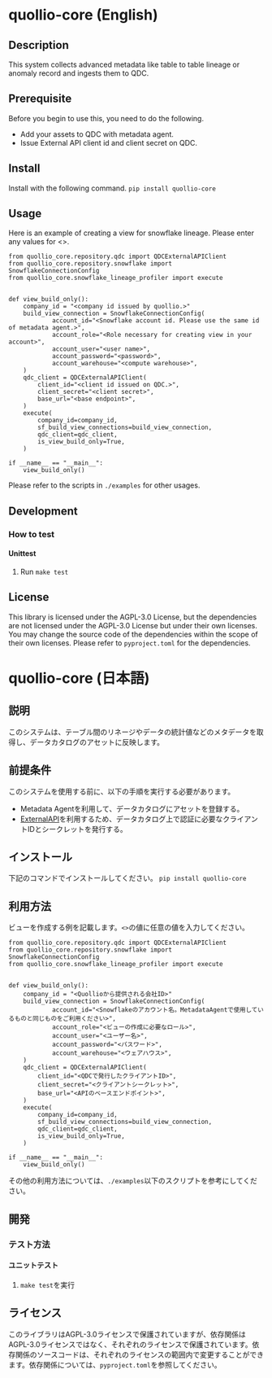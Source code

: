# quollio-core (English)

## Description
This system collects advanced metadata like table to table lineage or anomaly record and ingests them to QDC.


## Prerequisite
Before you begin to use this, you need to do the following.
- Add your assets to QDC with metadata agent.
- Issue External API client id and client secret on QDC.

## Install
Install with the following command.
`pip install quollio-core`

## Usage
Here is an example of creating a view for snowflake lineage. Please enter any values for <>.
```
from quollio_core.repository.qdc import QDCExternalAPIClient
from quollio_core.repository.snowflake import SnowflakeConnectionConfig
from quollio_core.snowflake_lineage_profiler import execute


def view_build_only():
    company_id = "<company id issued by quollio.>"
    build_view_connection = SnowflakeConnectionConfig(
            account_id="<Snowflake account id. Please use the same id of metadata agent.>",
            account_role="<Role necessary for creating view in your account>",
            account_user="<user name>",
            account_password="<password>",
            account_warehouse="<compute warehouse>",
    )
    qdc_client = QDCExternalAPIClient(
        client_id="<client id issued on QDC.>",
        client_secret="<client secret>",
        base_url="<base endpoint>",
    )
    execute(
        company_id=company_id,
        sf_build_view_connections=build_view_connection,
        qdc_client=qdc_client,
        is_view_build_only=True,
    )

if __name__ == "__main__":
    view_build_only()
```
Please refer to the scripts in `./examples` for other usages.


## Development
### How to test
#### Unittest
1. Run `make test`

## License

This library is licensed under the AGPL-3.0 License, but the dependencies are not licensed under the AGPL-3.0 License but under their own licenses. You may change the source code of the dependencies within the scope of their own licenses. Please refer to `pyproject.toml` for the dependencies.

# quollio-core (日本語)

## 説明
このシステムは、テーブル間のリネージやデータの統計値などのメタデータを取得し、データカタログのアセットに反映します。


## 前提条件
このシステムを使用する前に、以下の手順を実行する必要があります。
- Metadata Agentを利用して、データカタログにアセットを登録する。
- [ExternalAPI](https://api.docs.quollio.com/#section/Authorization)を利用するため、データカタログ上で認証に必要なクライアントIDとシークレットを発行する。


## インストール
下記のコマンドでインストールしてください。
`pip install quollio-core`

## 利用方法
ビューを作成する例を記載します。`<>`の値に任意の値を入力してください。
```
from quollio_core.repository.qdc import QDCExternalAPIClient
from quollio_core.repository.snowflake import SnowflakeConnectionConfig
from quollio_core.snowflake_lineage_profiler import execute


def view_build_only():
    company_id = "<Quollioから提供される会社ID>"
    build_view_connection = SnowflakeConnectionConfig(
            account_id="<Snowflakeのアカウント名。MetadataAgentで使用しているものと同じものをご利用ください>",
            account_role="<ビューの作成に必要なロール>",
            account_user="<ユーザー名>",
            account_password="<パスワード>",
            account_warehouse="<ウェアハウス>",
    )
    qdc_client = QDCExternalAPIClient(
        client_id="<QDCで発行したクライアントID>",
        client_secret="<クライアントシークレット>",
        base_url="<APIのベースエンドポイント>",
    )
    execute(
        company_id=company_id,
        sf_build_view_connections=build_view_connection,
        qdc_client=qdc_client,
        is_view_build_only=True,
    )

if __name__ == "__main__":
    view_build_only()
```
その他の利用方法については、`./examples`以下のスクリプトを参考にしてください。


## 開発
### テスト方法
#### ユニットテスト
1. `make test`を実行

## ライセンス

このライブラリはAGPL-3.0ライセンスで保護されていますが、依存関係はAGPL-3.0ライセンスではなく、それぞれのライセンスで保護されています。依存関係のソースコードは、それぞれのライセンスの範囲内で変更することができます。依存関係については、`pyproject.toml`を参照してください。
